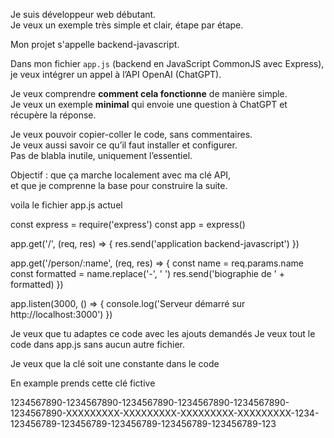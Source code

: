 
Je suis développeur web débutant.  
Je veux un exemple très simple et clair, étape par étape.  

Mon projet s'appelle backend-javascript.

Dans mon fichier `app.js` (backend en JavaScript CommonJS avec Express),  
je veux intégrer un appel à l’API OpenAI (ChatGPT).

Je veux comprendre **comment cela fonctionne** de manière simple.  
Je veux un exemple **minimal** qui envoie une question à ChatGPT et récupère la réponse.

Je veux pouvoir copier-coller le code, sans commentaires.  
Je veux aussi savoir ce qu’il faut installer et configurer.  
Pas de blabla inutile, uniquement l’essentiel.

Objectif : que ça marche localement avec ma clé API,  
et que je comprenne la base pour construire la suite.


voila le fichier app.js actuel

const express = require('express')
const app = express()

app.get('/', (req, res) => {
  res.send('application backend-javascript')
})

app.get('/person/:name', (req, res) => {
  const name = req.params.name
  const formatted = name.replace('-', ' ')
  res.send('biographie de ' + formatted)
})

app.listen(3000, () => {
  console.log('Serveur démarré sur http://localhost:3000')
})

Je veux que tu adaptes ce code avec les ajouts demandés
Je veux tout le code dans app.js sans aucun autre fichier.

Je veux que la clé soit une constante dans le code

En example prends cette clé fictive

1234567890-1234567890-1234567890-1234567890-1234567890-1234567890-XXXXXXXXX-XXXXXXXXX-XXXXXXXXX-XXXXXXXXX-1234-123456789-123456789-123456789-123456789-123456789-123



